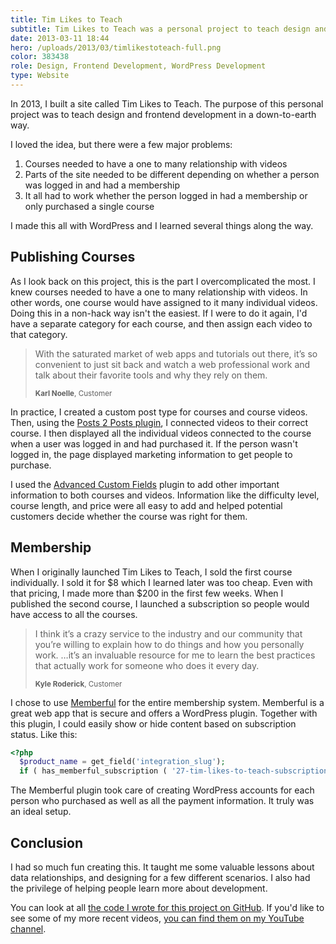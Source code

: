 ```yaml
---
title: Tim Likes to Teach
subtitle: Tim Likes to Teach was a personal project to teach design and frontend development. I built a website with WordPress to publish courses and handle membership.
date: 2013-03-11 18:44
hero: /uploads/2013/03/timlikestoteach-full.png
color: 383438
role: Design, Frontend Development, WordPress Development
type: Website
---
```

In 2013, I built a site called Tim Likes to Teach. The purpose of this personal project was to teach design and frontend development in a down-to-earth way.

I loved the idea, but there were a few major problems:

1. Courses needed to have a one to many relationship with videos
2. Parts of the site needed to be different depending on whether a person was logged in and had a membership
3. It all had to work whether the person logged in had a membership or only purchased a single course

I made this all with WordPress and I learned several things along the way.

## Publishing Courses

As I look back on this project, this is the part I overcomplicated the most. I knew courses needed to have a one to many relationship with videos. In other words, one course would have assigned to it many individual videos. Doing this in a non-hack way isn't the easiest. If I were to do it again, I'd have a separate category for each course, and then assign each video to that category.

<blockquote class="content__pullquote">
<p>With the saturated market of web apps and tutorials out there, it’s so convenient to just sit back and watch a web professional work and talk about their favorite tools and why they rely on them.</p>
<small><strong>Karl Noelle</strong>, Customer</small>
</blockquote>

In practice, I created a custom post type for courses and course videos. Then, using the [Posts 2 Posts plugin](https://wordpress.org/plugins/posts-to-posts/), I connected videos to their correct course. I then displayed all the individual videos connected to the course when a user was logged in and had purchased it. If the person wasn't logged in, the page displayed marketing information to get people to purchase.

I used the [Advanced Custom Fields](https://www.advancedcustomfields.com/) plugin to add other important information to both courses and videos. Information like the difficulty level, course length, and price were all easy to add and helped potential customers decide whether the course was right for them.

## Membership

When I originally launched Tim Likes to Teach, I sold the first course individually. I sold it for $8 which I learned later was too cheap. Even with that pricing, I made more than $200 in the first few weeks. When I published the second course, I launched a subscription so people would have access to all the courses.

<blockquote class="content__pullquote">
<p>I think it’s a crazy service to the industry and our community that you’re willing to explain how to do things and how you personally work. …it’s an invaluable resource for me to learn the best practices that actually work for someone who does it every day.</p>
<small><strong>Kyle Roderick</strong>, Customer</small>
</blockquote>

I chose to use [Memberful](https://memberful.com/) for the entire membership system. Memberful is a great web app that is secure and offers a WordPress plugin. Together with this plugin, I could easily show or hide content based on subscription status. Like this:

```php
<?php
  $product_name = get_field('integration_slug');
  if ( has_memberful_subscription ( '27-tim-likes-to-teach-subscription' ) || has_memberful_product ( $product_name ) ) : ?>
```

The Memberful plugin took care of creating WordPress accounts for each person who purchased as well as all the payment information. It truly was an ideal setup.

## Conclusion

I had so much fun creating this. It taught me some valuable lessons about data relationships, and designing for a few different scenarios. I also had the privilege of helping people learn more about development.

You can look at all [the code I wrote for this project on GitHub](https://github.com/smithtimmytim/Tim-Likes-to-Teach). If you'd like to see some of my more recent videos, [you can find them on my YouTube channel](https://www.youtube.com/channel/UC1IRnf7JYYUkWqPO8wx_QNQ).
